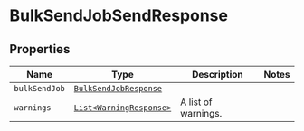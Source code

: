 

# BulkSendJobSendResponse



## Properties

Name | Type | Description | Notes
------------ | ------------- | ------------- | -------------
| `bulkSendJob` | [```BulkSendJobResponse```](BulkSendJobResponse.md) |    |  |
| `warnings` | [```List<WarningResponse>```](WarningResponse.md) |  A list of warnings.  |  |



